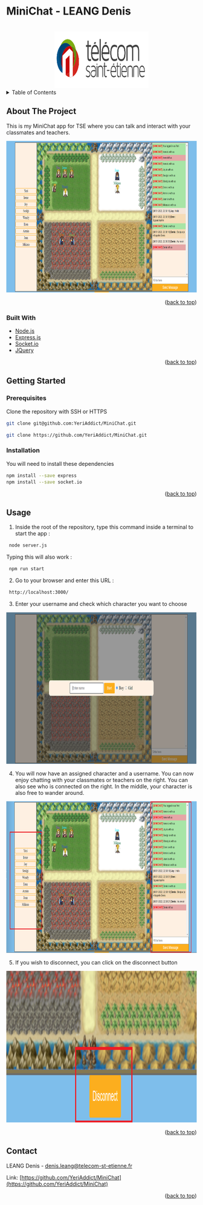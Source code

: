 # MiniChat - LEANG Denis

<!-- PROJECT LOGO -->
<br />
<div align="center">
  <a href="https://github.com/YeriAddict/MiniChat">
    <img src="images/logo.PNG" alt="Logo" width="250" height="150">
  </a>

</div>

<!-- TABLE OF CONTENTS -->
<details>
  <summary>Table of Contents</summary>
  <ol>
    <li>
      <a href="#about-the-project">About The Project</a>
      <ul>
        <li><a href="#built-with">Built With</a></li>
      </ul>
    </li>
    <li>
      <a href="#getting-started">Getting Started</a>
      <ul>
        <li><a href="#prerequisites">Prerequisites</a></li>
        <li><a href="#installation">Installation</a></li>
      </ul>
    </li>
    <li><a href="#usage">Usage</a></li>
    <li><a href="#contact">Contact</a></li>
  </ol>
</details>



<!-- ABOUT THE PROJECT -->
## About The Project

This is my MiniChat app for TSE where you can talk and interact with your classmates and teachers.

<img src="images/screen.PNG" alt="Logo" width="900" height="400">

<p align="right">(<a href="#top">back to top</a>)</p>

### Built With

* [Node.js](https://nodejs.org/en/)
* [Express.js](https://expressjs.com/fr/)
* [Socket.io](https://socket.io/)
* [JQuery](https://jquery.com)

<p align="right">(<a href="#top">back to top</a>)</p>

<!-- GETTING STARTED -->
## Getting Started

### Prerequisites

Clone the repository with SSH or HTTPS
   ```sh
   git clone git@github.com:YeriAddict/MiniChat.git
   ```
   ```sh
   git clone https://github.com/YeriAddict/MiniChat.git
   ```

### Installation

You will need to install these dependencies 
  ```sh
  npm install --save express 
  npm install --save socket.io
  ```

<p align="right">(<a href="#top">back to top</a>)</p>

<!-- USAGE EXAMPLES -->
## Usage

1. Inside the root of the repository, type this command inside a terminal to start the app :
 ```sh
  node server.js
  ```
Typing this will also work :
 ```sh
  npm run start
  ```

2. Go to your browser and enter this URL :
 ```sh
  http://localhost:3000/
  ```

3. Enter your username and check which character you want to choose

<img src="images/screen1.PNG" alt="Logo" width="900" height="400">

4. You will now have an assigned character and a username. You can now enjoy chatting with your classmates or teachers on the right. You can also see who is connected on the right. In the middle, your character is also free to wander around.

<img src="images/screen2.PNG" alt="Logo" width="900" height="400">

5. If you wish to disconnect, you can click on the disconnect button 

<img src="images/screen3.PNG" alt="Logo" width="900" height="400">

<p align="right">(<a href="#top">back to top</a>)</p>

<!-- CONTACT -->
## Contact

LEANG Denis - denis.leang@telecom-st-etienne.fr 

Link: [https://github.com/YeriAddict/MiniChat](https://github.com/YeriAddict/MiniChat)

<p align="right">(<a href="#top">back to top</a>)</p>
